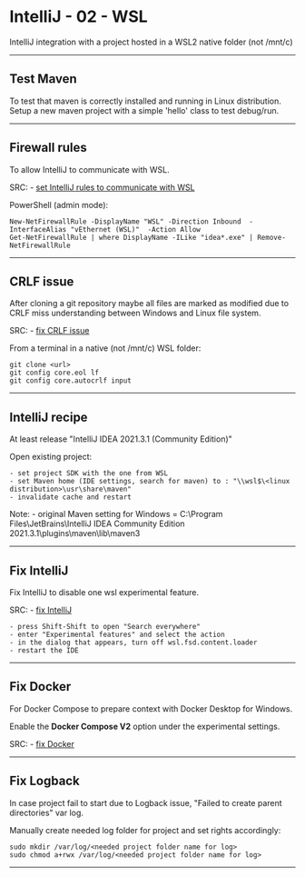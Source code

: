 # IntelliJ - 02 - WSL

IntelliJ integration with a project hosted in a WSL2 native folder (not /mnt/c)

***

## Test Maven

To test that maven is correctly installed and running in Linux distribution.  
Setup a new maven project with a simple 'hello' class to test debug/run.

***

## Firewall rules

To allow IntelliJ to communicate with WSL.

SRC: - [set IntelliJ rules to communicate with WSL](https://www.jetbrains.com/help/idea/how-to-use-wsl-development-environment-in-product.html#debugging_system_settings)

PowerShell (admin mode):

```text
New-NetFirewallRule -DisplayName "WSL" -Direction Inbound  -InterfaceAlias "vEthernet (WSL)"  -Action Allow
Get-NetFirewallRule | where DisplayName -ILike "idea*.exe" | Remove-NetFirewallRule
```

***

## CRLF issue

After cloning a git repository maybe all files are marked as modified due to CRLF miss understanding between Windows and Linux file system.

SRC: - [fix CRLF issue](https://stackoverflow.com/questions/9976986/force-lf-eol-in-git-repo-and-working-copy)

From a terminal in a native (not /mnt/c) WSL folder:

```console
git clone <url>
git config core.eol lf
git config core.autocrlf input
```

***

## IntelliJ recipe

At least release "IntelliJ IDEA 2021.3.1 (Community Edition)"

Open existing project:

```text
- set project SDK with the one from WSL
- set Maven home (IDE settings, search for maven) to : "\\wsl$\<linux distribution>\usr\share\maven"
- invalidate cache and restart
```

Note: - original Maven setting for Windows = C:\Program Files\JetBrains\IntelliJ IDEA Community Edition 2021.3.1\plugins\maven\lib\maven3

***

## Fix IntelliJ

Fix IntelliJ to disable one wsl experimental feature.

SRC: - [fix IntelliJ](https://youtrack.jetbrains.com/issue/IDEA-286059)

```text
- press Shift-Shift to open "Search everywhere"
- enter "Experimental features" and select the action
- in the dialog that appears, turn off wsl.fsd.content.loader
- restart the IDE
```

***

## Fix Docker

For Docker Compose to prepare context with Docker Desktop for Windows.

Enable the **Docker Compose V2** option under the experimental settings.

SRC: - [fix Docker](https://stackoverflow.com/questions/68945027/wsl2-docker-compose-unable-to-prepare-context)

***

## Fix Logback

In case project fail to start due to Logback issue, "Failed to create parent directories" var log.

Manually create needed log folder for project and set rights accordingly:

```console
sudo mkdir /var/log/<needed project folder name for log>
sudo chmod a+rwx /var/log/<needed project folder name for log>
```

***
